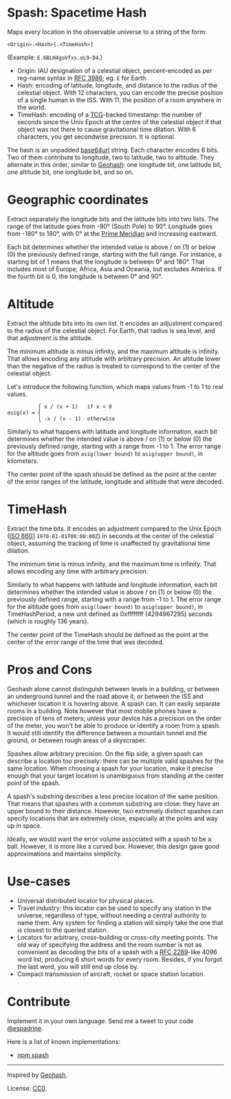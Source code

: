 # Spash: Spacetime Hash

Maps every location in the observable universe to a string of the form:

    <Origin>.<Hash>[.<TimeHash>]

(Example: `E.6BLH4goVfxs.oL9-D4`.)

- Origin: IAU designation of a celestial object, percent-encoded as per reg-name
  syntax in [RFC 3986][]; eg. `E` for Earth.
- Hash: encoding of latitude, longitude, and distance to the radius of the
  celestial object. With 12 characters, you can encode the precise position of a
  single human in the ISS. With 11, the position of a room anywhere in the
  world.
- TimeHash: encoding of a [TCG][]-backed timestamp: the number of seconds since
  the Unix Epoch at the centre of the celestial object if that object was not
  there to cause gravitational time dilation. With 6 characters, you get
  secondwise precision. It is optional.

[RFC 3986]: https://tools.ietf.org/html/rfc3986
[TCG]: https://en.wikipedia.org/wiki/Geocentric_Coordinate_Time

The hash is an unpadded [base64url][] string. Each character encodes 6 bits. Two of
them contribute to longitude, two to latitude, two to altitude. They alternate
in this order, similar to [Geohash][]: one longitude bit, one latitude bit, one
altitude bit, one longitude bit, and so on.

[base64url]: https://tools.ietf.org/html/rfc4648

# Geographic coordinates

Extract separately the longitude bits and the latitude bits into two lists.
The range of the latitude goes from -90° (South Pole) to 90°. Longitude goes
from -180° to 180°, with 0° at the [Prime Meridian][] and increasing eastward.

[Prime Meridian]: https://en.wikipedia.org/wiki/Prime_Meridian

Each bit determines whether the intended value is above / on (1) or below (0)
the previously defined range, starting with the full range. For instance, a
starting bit of 1 means that the longitude is between 0° and 180°. That includes
most of Europe, Africa, Asia and Oceania, but excludes America. If the fourth
bit is 0, the longitude is between 0° and 90°.

# Altitude

Extract the altitude bits into its own list. It encodes an adjustment compared
to the radius of the celestial object. For Earth, that radius is sea level, and
that adjustment is the altitude.

The minimum altitude is minus infinity, and the maximum altitude is infinity.
That allows encoding any altitude with arbitrary precision. An altitude lower
than the negative of the radius is treated to correspond to the center of the
celestial object.

Let's introduce the following function, which maps values from -1 to 1 to real
values.

              ⎧ x / (x + 1)   if x < 0
    asig(x) = ⎨
              ⎩ -x / (x - 1)  otherwise

Similarly to what happens with latitude and longitude information, each bit
determines whether the intended value is above / on (1) or below (0) the
previously defined range, starting with a range from -1 to 1. The error range
for the altitude goes from `asig(lower bound)` to `asig(upper bound)`, in
kilometers.

The center point of the spash should be defined as the point at the center of
the error ranges of the latitude, longitude and altitude that were decoded.

# TimeHash

Extract the time bits. It encodes an adjustment compared
to the Unix Epoch ([ISO 8601][] `1970-01-01T00:00:00Z`) in seconds at the
center of the celestial object, assuming the tracking of time is unaffected by
gravitational time dilation.

[ISO 8601]: https://en.wikipedia.org/wiki/ISO_8601

The minimum time is minus infinity, and the maximum time is infinity.
That allows encoding any time with arbitrary precision.

Similarly to what happens with latitude and longitude information, each bit
determines whether the intended value is above / on (1) or below (0) the
previously defined range, starting with a range from -1 to 1. The error range
for the altitude goes from `asig(lower bound)` to `asig(upper bound)`, in
TimeHashPeriod, a new unit defined as 0xffffffff (4294967295) seconds (which is
roughly 136 years).

The center point of the TimeHash should be defined as the point at the center of
the error range of the time that was decoded.

# Pros and Cons

Geohash alone cannot distinguish between levels in a building, or between an
underground tunnel and the road above it, or between the ISS and whichever
location it is hovering above. A spash can. It can easily separate rooms in a
building. Note however that most mobile phones have a precision of tens of
meters; unless your device has a precision on the order of the meter, you won't
be able to produce or identify a room from a spash. It would still identify the
difference between a mountain tunnel and the ground, or between rough areas of a
skyscraper.

Spashes allow arbitrary precision. On the flip side, a given spash can describe
a location too precisely: there can be multiple valid spashes for the same
location. When choosing a spash for your location, make it precise enough that
your target location is unambiguous from standing at the center point of the
spash.

A spash's substring describes a less precise location of the same position. That
means that spashes with a common substring are close: they have an upper bound
to their distance. However, two extremely distinct spashes can specify locations
that are extremely close, especially at the poles and way up in space.

Ideally, we would want the error volume associated with a spash to be a ball.
However, it is more like a curved box. However, this design gave good
approximations and maintains simplicity.

# Use-cases

- Universal distributed locator for physical places.
- Travel industry: this locator can be used to specify any station in the
  universe, regardless of type, without needing a central authority to name
  them. Any system for finding a station will simply take the one that is
  closest to the queried station.
- Locators for arbitrary, cross-building or cross-city meeting points. The old
  way of specifying the address and the room number is not as convenient as
  decoding the bits of a spash with a [RFC 2289][]-like 4096 word list,
  producing 6 short words for every room. Besides, if you forgot the last word,
  you will still end up close by.
- Compact transmission of aircraft, rocket or space station location.

[RFC 2289]: http://tools.ietf.org/html/rfc2289

# Contribute

Implement it in your own language. Send me a tweet to your code [@espadrine][].

[@espadrine]: https://twitter.com/espadrine

Here is a list of known implementations:

- [npm spash](https://www.npmjs.com/package/spash)

---

Inspired by [Geohash][].

License: [CC0][].

[Geohash]: http://geohash.org
[CC0]: https://creativecommons.org/publicdomain/zero/1.0/
